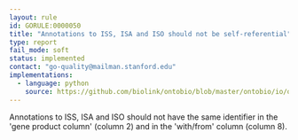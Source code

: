 ```yaml
---
layout: rule
id: GORULE:0000050
title: "Annotations to ISS, ISA and ISO should not be self-referential"
type: report
fail_mode: soft
status: implemented
contact: "go-quality@mailman.stanford.edu"
implementations:
  - language: python
    source: https://github.com/biolink/ontobio/blob/master/ontobio/io/qc.py
---
```


Annotations to ISS, ISA and ISO should not have the same identifier in the 'gene product column' (column 2) and in the 'with/from' column (column 8).
